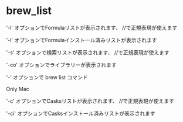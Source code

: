 # brew_list

'-l'  オプションでFormulaリストが表示されます、 //で正規表現が使えます

'-i'  オプションでFormulaインストール済みリストが表示されます

'-s'  オプションで検索リストが表示されます、 //で正規表現が使えます

'-co' オプションでライブラリーが表示されます

'-'   オプションで brew list コマンド

 Only Mac

'-c'  オプションでCasksリストが表示されます、 //で正規表現が使えます

'-ci' オプションでCasksインストール済みリストが表示されます

